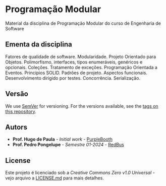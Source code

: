 # Programação Modular

Material da disciplina de Programação Modular do curso de Engenharia de Software

## Ementa da disciplina

Fatores de qualidade de software. Modularidade. Projeto Orientado para Objetos. Polimorfismo, interfaces, tipos enumeráveis, genéricos e opcionais. Coleções. Tratamento de exceções. Programação Orientada a Eventos. Princípios SOLID. Padrões de projeto. Aspectos funcionais. Desenvolvimento dirigido por testes. Concorrência. Serialização.

## Versão

We use [SemVer](http://semver.org/) for versioning. For the versions available, see the [tags on this repository](https://github.com/your/project/tags). 

## Autors

* **Prof. Hugo de Paula** - *Initial work* - [PurpleBooth](https://github.com/hugodepaula)
* **Prof. Pedro Pongelupe** - *Semestre 01-2024* - [RedBus](https://github.com/Pongelupe)

## License

Este projeto é licenciado sob a _Creative Commons Zero v1.0 Universal_  - vejo arquivo a [LICENSE.md](LICENSE) para mais detalhes.


